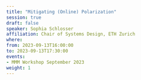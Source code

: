 ```yaml
---
title: "Mitigating (Online) Polarization"
session: true
draft: false
speaker: Sophia Schlosser
affiliation: Chair of Systems Design, ETH Zurich
where:
from: 2023-09-13T16:00:00
to: 2023-09-13T17:30:00
events:
- MMM Workshop September 2023
weight: 1
---
```

